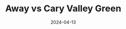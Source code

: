 ---
title:  "Away vs Cary Valley Green"
date:   2024-04-13
eventDate: Sun, April 13, 2024
type: match 
venue: Away
otherTeam: Cary Valley Green
meetup: 11.00am
kickoff: 11.30pm
address: Swingate Lane Playing Fields,134 Camdale Rd, Plumstead, SE18 2DR
map: https://www.google.com/maps/embed?pb=!1m18!1m12!1m3!1d2485.0994722681703!2d0.09449847652008522!3d51.4746884130926!2m3!1f0!2f0!3f0!3m2!1i1024!2i768!4f13.1!3m3!1m2!1s0x47d8af2a4f70a8ff%3A0x4f7d25e1a36c7fd5!2s134%20Camdale%20Rd%2C%20London%20SE18%202DR!5e0!3m2!1sen!2suk!4v1713028203644!5m2!1sen!2suk
categories: jekyll update
---